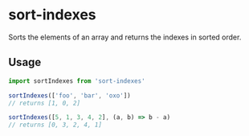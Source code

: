 # sort-indexes

Sorts the elements of an array and returns the indexes in sorted order.

## Usage

```js
import sortIndexes from 'sort-indexes'

sortIndexes(['foo', 'bar', 'oxo'])
// returns [1, 0, 2]

sortIndexes([5, 1, 3, 4, 2], (a, b) => b - a)
// returns [0, 3, 2, 4, 1]
```
